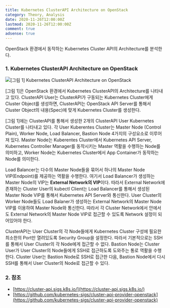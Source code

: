 ```yaml
---
title: Kubernetes ClusterAPI Architecture on OpenStack
category: Theory, Analysis
date: 2020-11-26T12:00:00Z
lastmod: 2020-11-26T12:00:00Z
comment: true
adsense: true
---
```


OpenStack 환경에서 동작하는 Kubernetes Cluster API의 Architecture를 분석한다.

### 1. Kubernetes ClusterAPI Architecture on OpenStack

![[그림 1] Kubernetes ClusterAPI Architecture on OpenStack]({{site.baseurl}}/images/theory_analysis/Kubernetes_ClusterAPI_Architecture_OpenStack/Kubernetes_ClusterAPI_Architecture_OpenStack.PNG)

[그림 1]은 OpenStack 환경에서 Kubernetes ClusterAPI의 Architecture를 나타내고 있다. ClusterAPI User는 ClusterAPI가 구동되는 Kubernetes Cluster에게 Cluster Object를 생성하면, ClusterAPI는 OpenStack API Server를 통해서 Cluster Object의 내용(Spec)에 맞게 Kubernetes Cluster를 생성한다. 

[그림 1]에는 ClusterAPI를 통해서 생성한 2개의 ClusterAPI User Kubernetes Cluster를 나타내고 있다. 각 User Kuberentes Cluster는 Master Node (Control Plain), Worker Node, Load Balancer, Bastion Node 4가지의 구성요소로 이루어져 있다. Master Node는 Kuberentes Cluster에서 Kubernetes API Server, Kubernetes Controller Manager를 동작시키는 Master 역활을 수행하는 Node를 의미하고, Worker Node는 Kubernetes Cluster에서 App Container가 동작하는 Node를 의미한다.

Load Balancer는 다수의 Master Node들을 묶어서 하나의 Master Node VIP(Endpoint)를 제공하는 역활을 수행한다. 여기서 Load Balancer가 생성하는 Master Node의 VIP는 **External Network의 VIP**이다. 따라서 External Network에 존재하는 Cluster User의 kubectl Client는 Load Balancer를 통해서 생성된 Master Node VIP를 통해서 Kubernetes API Server와 통신한다. User Cluster의 Worker Node들도 Load Balaner가 생성하는 External Network의 Master Node VIP를 이용하여 Master Node와 통신한다. 따라서 각 Cluster Network에서 안에서도 External Network의 Master Node VIP로 접근할 수 있도록 Network 설정이 되어있어야 한다.

ClusterAPI는 User Cluster의 각 Node들에게 Kubernetes Cluster 구성에 필요한 최소한의 Port만 열려있도록 Security Group을 설정한다. 따라서 기본적으로는 SSH를 통해서 User Cluster의 각 Node에게 접근할 수 없다. Bastion Node는 Cluster User가 User Cluster의 Node들에게 SSH로 접근하도록 도와주는 통로 역활을 수행한다. Cluster User는 Bastion Node로 SSH로 접근한 다음, Bastion Node에서 다시 SSH를 통해서 User Cluster의 Node로 접근할 수 있다.

### 2. 참조

* [https://cluster-api.sigs.k8s.io/](https://cluster-api.sigs.k8s.io/)
* [https://github.com/kubernetes-sigs/cluster-api-provider-openstack](https://github.com/kubernetes-sigs/cluster-api-provider-openstack)
